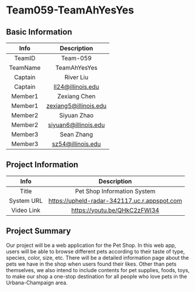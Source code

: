 # Team059-TeamAhYesYes

## Basic Information

|   Info   |      Description      |
|:--------:|:---------------------:|
|  TeamID  |       Team-059        |
| TeamName |     TeamAhYesYes      |
| Captain  |       River Liu       |
| Captain  |   ll24@illinois.edu   |
| Member1  |     Zexiang Chen      |
| Member1  | zexiang5@illinois.edu |
| Member2  |      Siyuan Zhao      |
| Member2  | siyuan6@illinois.edu  |
| Member3  |      Sean Zhang       |
| Member3  |   sz54@illinois.edu   |

## Project Information

|    Info     |                  Description                   |
|:-----------:|:----------------------------------------------:|
|    Title    |          Pet Shop Information System           |
| System URL  |  https://upheld-radar-342117.uc.r.appspot.com  |
| Video Link  |          https://youtu.be/QHkC2zFWI34          |

## Project Summary
Our project will be a web application for the Pet Shop. In this web app, users will be able to browse different pets
according to their taste of type, species, color, size, etc. There will be a detailed information page about the pets we
have in the shop when users found their likes. Other than pets themselves, we also intend to include contents for pet
supplies, foods, toys, to make our shop a one-stop destination for all people who love pets in the Urbana-Champaign
area.
